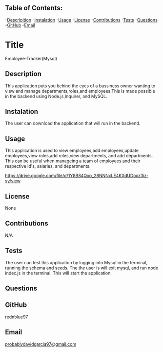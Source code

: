 ## Table of Contents: 
-[Descripition](#Description)
    -[Instalation](#Instalation)
    -[Usage](#Usage)
    -[License](#License)
    -[Contributions](#Contributions)
    -[Tests](#Tests)
    -[Questions](#Questions)
    -[GitHub](#GitHub)
    -[Email](#Email)
    
#  Title 
Employee-Tracker(Mysql)

##  Description
This application puts you behind the eyes of a bussiness owner wanting to view and manage departments,roles,and employees.This is made possible in the backend using Node.js,Inquirer, and MySQL.

## Instalation
The user can download the application that will run in the backend.

## Usage
This application is used to view employees,add employees,update employees,view roles,add roles,view departments, and add departments. This can be useful when manageing a team of employees and their respective id's, salaries, and departments.

https://drive.google.com/file/d/1Y8B84Qxp_28NNNxLE4KXdUDoxz3iz-sy/view


## License
None

## Contributions
N/A

## Tests
The user can test this application by logging into Mysql in the terminal, running the schema and seeds. The the user is will exit mysql, and run node index.js in the terminal. This will start the application.

## Questions


## GitHub 
rednblue97
## Email
probablydavidgarcia97@gmail.com
